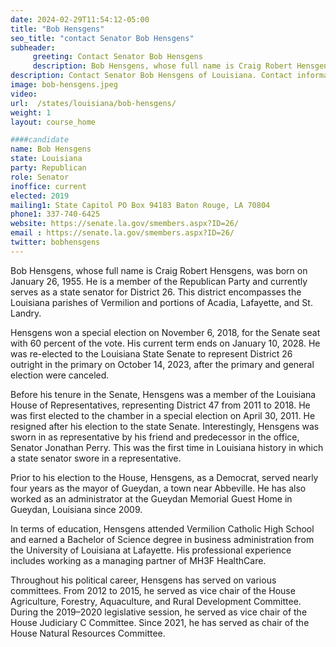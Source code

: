 ```yaml
---
date: 2024-02-29T11:54:12-05:00
title: "Bob Hensgens"
seo_title: "contact Senator Bob Hensgens"
subheader:
     greeting: Contact Senator Bob Hensgens
     description: Bob Hensgens, whose full name is Craig Robert Hensgens, was born on January 26, 1955. He is a member of the Republican Party and currently serves as a state senator for District 26. This district encompasses the Louisiana parishes of Vermilion and portions of Acadia, Lafayette, and St. Landry.
description: Contact Senator Bob Hensgens of Louisiana. Contact information for Bob Hensgens includes email address, phone number, and mailing address.
image: bob-hensgens.jpeg
video:
url:  /states/louisiana/bob-hensgens/
weight: 1
layout: course_home

####candidate
name: Bob Hensgens
state: Louisiana
party: Republican
role: Senator
inoffice: current
elected: 2019
mailing1: State Capitol PO Box 94183 Baton Rouge, LA 70804
phone1: 337-740-6425
website: https://senate.la.gov/smembers.aspx?ID=26/
email : https://senate.la.gov/smembers.aspx?ID=26/
twitter: bobhensgens
---
```


Bob Hensgens, whose full name is Craig Robert Hensgens, was born on January 26, 1955. He is a member of the Republican Party and currently serves as a state senator for District 26. This district encompasses the Louisiana parishes of Vermilion and portions of Acadia, Lafayette, and St. Landry.

Hensgens won a special election on November 6, 2018, for the Senate seat with 60 percent of the vote. His current term ends on January 10, 2028. He was re-elected to the Louisiana State Senate to represent District 26 outright in the primary on October 14, 2023, after the primary and general election were canceled.

Before his tenure in the Senate, Hensgens was a member of the Louisiana House of Representatives, representing District 47 from 2011 to 2018. He was first elected to the chamber in a special election on April 30, 2011. He resigned after his election to the state Senate. Interestingly, Hensgens was sworn in as representative by his friend and predecessor in the office, Senator Jonathan Perry. This was the first time in Louisiana history in which a state senator swore in a representative.

Prior to his election to the House, Hensgens, as a Democrat, served nearly four years as the mayor of Gueydan, a town near Abbeville. He has also worked as an administrator at the Gueydan Memorial Guest Home in Gueydan, Louisiana since 2009.

In terms of education, Hensgens attended Vermilion Catholic High School and earned a Bachelor of Science degree in business administration from the University of Louisiana at Lafayette. His professional experience includes working as a managing partner of MH3F HealthCare.

Throughout his political career, Hensgens has served on various committees. From 2012 to 2015, he served as vice chair of the House Agriculture, Forestry, Aquaculture, and Rural Development Committee. During the 2019–2020 legislative session, he served as vice chair of the House Judiciary C Committee. Since 2021, he has served as chair of the House Natural Resources Committee.
